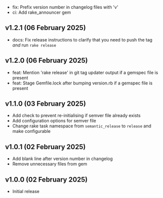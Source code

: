 - fix: Prefix version number in changelog files with 'v'
- ci: Add rake_announcer gem

## v1.2.1 (06 February 2025)

- docs: Fix release instructions to clarify that you need to push the tag _and_ run `rake release`

## v1.2.0 (06 February 2025)

- feat: Mention 'rake release' in git tag updater output if a gemspec file is present
- feat: Stage Gemfile.lock after bumping version.rb if a gemspec file is present

## v1.1.0 (03 February 2025)

- Add check to prevent re-initialising if semver file already exists
- Add configuration options for semver file
- Change rake task namespace from `semantic_release` to `release` and make configurable

## v1.0.1 (02 February 2025)

- Add blank line after version number in changelog
- Remove unnecessary files from gem

## v1.0.0 (02 February 2025)

- Initial release
